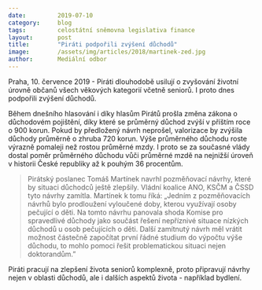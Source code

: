 ```yaml
---
date:         2019-07-10
category:     blog
tags:         celostátní sněmovna legislativa finance
layout:       post
title:        "Piráti podpořili zvýšení důchodů"
image:        /assets/img/articles/2018/martinek-zed.jpg
author:       Mediální odbor
---
```



Praha, 10. července 2019 - Piráti dlouhodobě usilují o zvyšování životní úrovně občanů všech věkových kategorií včetně seniorů. I proto dnes podpořili zvýšení důchodů.

Během dnešního hlasování i díky hlasům Pirátů prošla změna zákona o důchodovém pojištění, díky které se průměrný důchod zvýší v příštím roce o 900 korun. Pokud by předložený návrh neprošel, valorizace by zvýšila důchody průměrně o zhruba 720 korun. Výše průměrného důchodu roste výrazně pomaleji než rostou průměrné mzdy. I proto se za současné vlády dostal poměr průměrného důchodu vůči průměrné mzdě na nejnižší úroveň v historii České republiky až k pouhým 36 procentům.

> Pirátský poslanec Tomáš Martínek navrhl pozměňovací návrhy, které by situaci důchodců ještě zlepšily. Vládní koalice ANO, KSČM a ČSSD tyto návrhy zamítla. Martínek k tomu říká: „Jedním z pozměňovacích návrhů bylo prodloužení vyloučené doby, kterou využívají osoby pečující o děti. Na tomto návrhu panovala shoda Komise pro spravedlivé důchody jako součást řešení nepříznivé situace nízkých důchodů u osob pečujících o děti. Další zamítnutý návrh měl vrátit možnost částečně započítat první řádné studium do výpočtu výše důchodu, to mohlo pomoci řešit problematickou situaci nejen doktorandům.”

Piráti pracují na zlepšení života seniorů komplexně, proto připravují návrhy nejen v oblasti důchodů, ale i dalších aspektů života - například bydlení.

